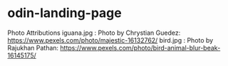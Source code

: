 # odin-landing-page

Photo Attributions
iguana.jpg : Photo by Chrystian Guedez: https://www.pexels.com/photo/majestic-16132762/
bird.jpg : Photo by Rajukhan Pathan: https://www.pexels.com/photo/bird-animal-blur-beak-16145175/

